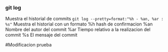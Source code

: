 ### git log

Muestra el historial de commits
`git log --pretty=format:"%h - %an, %ar : %s"`
Muestra el historial con un formato
%h hash de confirmacion
%an Nombre del autor del commit
%ar Tiempo relativo a la realizacion del commit
%s El mensaje del commit

#Modificacion prueba

